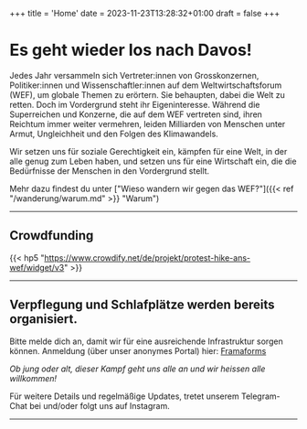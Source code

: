 +++
title = 'Home'
date = 2023-11-23T13:28:32+01:00
draft = false
+++
# Es geht wieder los nach Davos!

Jedes Jahr versammeln sich Vertreter:innen von Grosskonzernen, Politiker:innen und Wissenschaftler:innen auf dem Weltwirtschaftsforum (WEF), um globale Themen zu erörtern. Sie behaupten, dabei die Welt zu retten. Doch im Vordergrund steht ihr Eigeninteresse. Während die Superreichen und Konzerne, die auf dem WEF vertreten sind, ihren Reichtum immer weiter vermehren, leiden Milliarden von Menschen unter Armut, Ungleichheit und den Folgen des Klimawandels. 

Wir setzen uns für soziale Gerechtigkeit ein, kämpfen für eine Welt, in der alle genug zum Leben haben, und setzen uns für eine Wirtschaft ein, die die Bedürfnisse der Menschen in den Vordergrund stellt.

Mehr dazu findest du unter ["Wieso wandern wir gegen das WEF?"]({{< ref "/wanderung/warum.md" >}} "Warum")

---

## Crowdfunding
{{< hp5 "https://www.crowdify.net/de/projekt/protest-hike-ans-wef/widget/v3" >}}

---

## Verpflegung und Schlafplätze werden bereits organisiert. 

Bitte melde dich an, damit wir für eine ausreichende Infrastruktur sorgen können. Anmeldung (über unser anonymes Portal) hier: [Framaforms](https://framaforms.org/strike-wef-anmeldung-2024-strike-wef-registration-2024-1699460623)


*Ob jung oder alt, dieser Kampf geht uns alle an und wir heissen alle willkommen!*

Für weitere Details und regelmäßige Updates, tretet unserem Telegram-Chat bei und/oder folgt uns auf Instagram.

---

